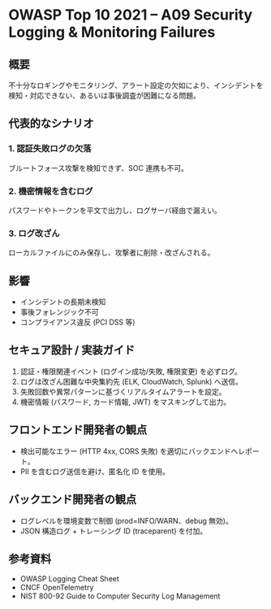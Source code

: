 # OWASP Top 10 2021 – A09 Security Logging & Monitoring Failures

## 概要
不十分なロギングやモニタリング、アラート設定の欠如により、インシデントを検知・対応できない、あるいは事後調査が困難になる問題。

## 代表的なシナリオ
### 1. 認証失敗ログの欠落
ブルートフォース攻撃を検知できず、SOC 連携も不可。

### 2. 機密情報を含むログ
パスワードやトークンを平文で出力し、ログサーバ経由で漏えい。

### 3. ログ改ざん
ローカルファイルにのみ保存し、攻撃者に削除・改ざんされる。

## 影響
- インシデントの長期未検知
- 事後フォレンジック不可
- コンプライアンス違反 (PCI DSS 等)

## セキュア設計 / 実装ガイド
1. 認証・権限関連イベント (ログイン成功/失敗, 権限変更) を必ずログ。
2. ログは改ざん困難な中央集約先 (ELK, CloudWatch, Splunk) へ送信。
3. 失敗回数や異常パターンに基づくリアルタイムアラートを設定。
4. 機密情報 (パスワード, カード情報, JWT) をマスキングして出力。

## フロントエンド開発者の観点
- 検出可能なエラー (HTTP 4xx, CORS 失敗) を適切にバックエンドへレポート。
- PII を含むログ送信を避け、匿名化 ID を使用。

## バックエンド開発者の観点
- ログレベルを環境変数で制御 (prod=INFO/WARN、debug 無効)。
- JSON 構造ログ + トレーシング ID (traceparent) を付加。

## 参考資料
- OWASP Logging Cheat Sheet
- CNCF OpenTelemetry
- NIST 800-92 Guide to Computer Security Log Management
